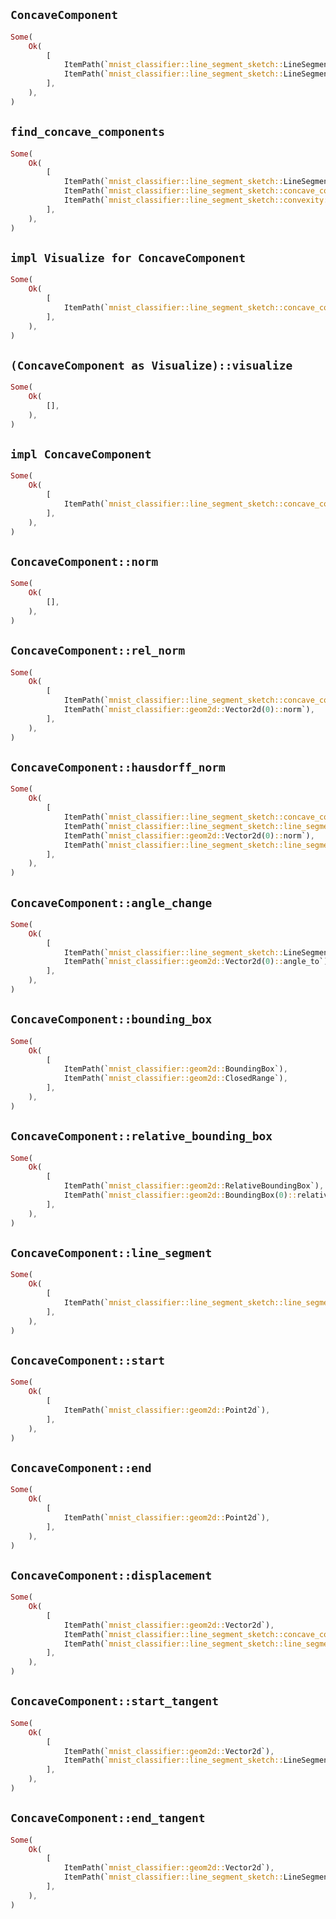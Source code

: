 ## `ConcaveComponent`

```rust
Some(
    Ok(
        [
            ItemPath(`mnist_classifier::line_segment_sketch::LineSegmentSketch`),
            ItemPath(`mnist_classifier::line_segment_sketch::LineSegmentStroke`),
        ],
    ),
)
```

## `find_concave_components`

```rust
Some(
    Ok(
        [
            ItemPath(`mnist_classifier::line_segment_sketch::LineSegmentSketch`),
            ItemPath(`mnist_classifier::line_segment_sketch::concave_component::ConcaveComponent`),
            ItemPath(`mnist_classifier::line_segment_sketch::convexity::is_convex`),
        ],
    ),
)
```

## `impl Visualize for ConcaveComponent`

```rust
Some(
    Ok(
        [
            ItemPath(`mnist_classifier::line_segment_sketch::concave_component::ConcaveComponent`),
        ],
    ),
)
```

## `(ConcaveComponent as Visualize)::visualize`

```rust
Some(
    Ok(
        [],
    ),
)
```

## `impl ConcaveComponent`

```rust
Some(
    Ok(
        [
            ItemPath(`mnist_classifier::line_segment_sketch::concave_component::ConcaveComponent`),
        ],
    ),
)
```

## `ConcaveComponent::norm`

```rust
Some(
    Ok(
        [],
    ),
)
```

## `ConcaveComponent::rel_norm`

```rust
Some(
    Ok(
        [
            ItemPath(`mnist_classifier::line_segment_sketch::concave_component::ConcaveComponent(0)::displacement`),
            ItemPath(`mnist_classifier::geom2d::Vector2d(0)::norm`),
        ],
    ),
)
```

## `ConcaveComponent::hausdorff_norm`

```rust
Some(
    Ok(
        [
            ItemPath(`mnist_classifier::line_segment_sketch::concave_component::ConcaveComponent(0)::line_segment`),
            ItemPath(`mnist_classifier::line_segment_sketch::line_segment::LineSegment(0)::displacement`),
            ItemPath(`mnist_classifier::geom2d::Vector2d(0)::norm`),
            ItemPath(`mnist_classifier::line_segment_sketch::line_segment::LineSegment(0)::dist_to_point`),
        ],
    ),
)
```

## `ConcaveComponent::angle_change`

```rust
Some(
    Ok(
        [
            ItemPath(`mnist_classifier::line_segment_sketch::LineSegmentStroke(0)::displacement`),
            ItemPath(`mnist_classifier::geom2d::Vector2d(0)::angle_to`),
        ],
    ),
)
```

## `ConcaveComponent::bounding_box`

```rust
Some(
    Ok(
        [
            ItemPath(`mnist_classifier::geom2d::BoundingBox`),
            ItemPath(`mnist_classifier::geom2d::ClosedRange`),
        ],
    ),
)
```

## `ConcaveComponent::relative_bounding_box`

```rust
Some(
    Ok(
        [
            ItemPath(`mnist_classifier::geom2d::RelativeBoundingBox`),
            ItemPath(`mnist_classifier::geom2d::BoundingBox(0)::relative_bounding_box`),
        ],
    ),
)
```

## `ConcaveComponent::line_segment`

```rust
Some(
    Ok(
        [
            ItemPath(`mnist_classifier::line_segment_sketch::line_segment::LineSegment`),
        ],
    ),
)
```

## `ConcaveComponent::start`

```rust
Some(
    Ok(
        [
            ItemPath(`mnist_classifier::geom2d::Point2d`),
        ],
    ),
)
```

## `ConcaveComponent::end`

```rust
Some(
    Ok(
        [
            ItemPath(`mnist_classifier::geom2d::Point2d`),
        ],
    ),
)
```

## `ConcaveComponent::displacement`

```rust
Some(
    Ok(
        [
            ItemPath(`mnist_classifier::geom2d::Vector2d`),
            ItemPath(`mnist_classifier::line_segment_sketch::concave_component::ConcaveComponent(0)::line_segment`),
            ItemPath(`mnist_classifier::line_segment_sketch::line_segment::LineSegment(0)::displacement`),
        ],
    ),
)
```

## `ConcaveComponent::start_tangent`

```rust
Some(
    Ok(
        [
            ItemPath(`mnist_classifier::geom2d::Vector2d`),
            ItemPath(`mnist_classifier::line_segment_sketch::LineSegmentStroke(0)::displacement`),
        ],
    ),
)
```

## `ConcaveComponent::end_tangent`

```rust
Some(
    Ok(
        [
            ItemPath(`mnist_classifier::geom2d::Vector2d`),
            ItemPath(`mnist_classifier::line_segment_sketch::LineSegmentStroke(0)::displacement`),
        ],
    ),
)
```

